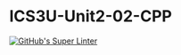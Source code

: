 # ICS3U-Unit2-02-CPP

[![GitHub's Super Linter](https://github.com/Seti-Ngabo/ICS3U-Unit2-02-CPP/workflows/GitHub's%20Super%20Linter/badge.svg)](https://github.com/Seti-Ngabo/ICS3U-Unit2-02-CPP/actions)
